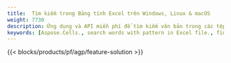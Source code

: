 ```yaml
---
title:  Tìm kiếm trong Bảng tính Excel trên Windows, Linux & macOS
weight: 7730
description: Ứng dụng và API miễn phí để tìm kiếm văn bản trong các tệp XLS, XLSX và ODS
keywords: [Aspose.Cells., search words with pattern in Excel file., find words with pattern in Excel file., search string with pattern in Excel file., find words with pattern in Excel file., search words in excel file., find words in excel file., search string in excel file., find string in excel file]
---
```

{{< blocks/products/pf/agp/feature-solution >}} 

